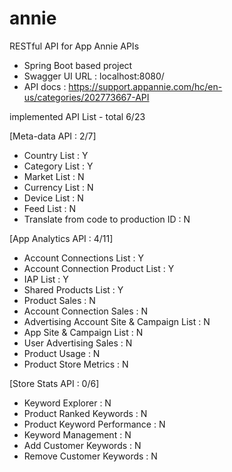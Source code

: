 # annie
RESTful API for App Annie APIs
- Spring Boot based project
- Swagger UI URL : localhost:8080/
- API docs : https://support.appannie.com/hc/en-us/categories/202773667-API


implemented API List - total 6/23

[Meta-data API : 2/7]
- Country List : Y
- Category List : Y
- Market List : N
- Currency List : N
- Device List : N
- Feed List : N
- Translate from code to production ID : N

[App Analytics API : 4/11]
- Account Connections List : Y
- Account Connection Product List : Y
- IAP List : Y
- Shared Products List : Y
- Product Sales : N
- Account Connection Sales : N
- Advertising Account Site & Campaign List : N
- App Site & Campaign List : N
- User Advertising Sales : N
- Product Usage : N
- Product Store Metrics : N

[Store Stats API : 0/6]
- Keyword Explorer : N
- Product Ranked Keywords : N
- Product Keyword Performance : N
- Keyword Management : N
- Add Customer Keywords : N
- Remove Customer Keywords : N
